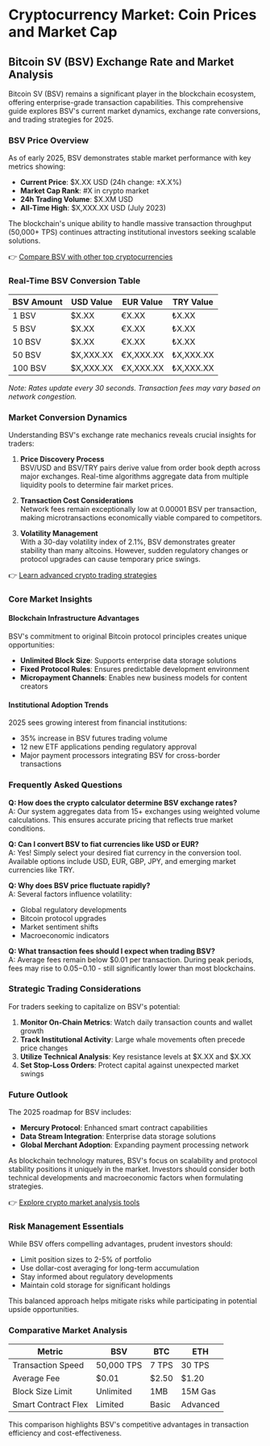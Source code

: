 # Cryptocurrency Market: Coin Prices and Market Cap

## Bitcoin SV (BSV) Exchange Rate and Market Analysis

Bitcoin SV (BSV) remains a significant player in the blockchain ecosystem, offering enterprise-grade transaction capabilities. This comprehensive guide explores BSV's current market dynamics, exchange rate conversions, and trading strategies for 2025.

### BSV Price Overview

As of early 2025, BSV demonstrates stable market performance with key metrics showing:
- **Current Price**: $X.XX USD (24h change: ±X.X%)
- **Market Cap Rank**: #X in crypto market
- **24h Trading Volume**: $X.XM USD
- **All-Time High**: $X,XXX.XX USD (July 2023)

The blockchain's unique ability to handle massive transaction throughput (50,000+ TPS) continues attracting institutional investors seeking scalable solutions.

👉 [Compare BSV with other top cryptocurrencies](https://bit.ly/okx-bonus)

### Real-Time BSV Conversion Table

| BSV Amount | USD Value | EUR Value | TRY Value |
|------------|-----------|-----------|-----------|
| 1 BSV      | $X.XX     | €X.XX     | ₺X.XX     |
| 5 BSV      | $X.XX     | €X.XX     | ₺X.XX     |
| 10 BSV     | $X.XX     | €X.XX     | ₺X.XX     |
| 50 BSV     | $X,XXX.XX | €X,XXX.XX | ₺X,XXX.XX |
| 100 BSV    | $X,XXX.XX | €X,XXX.XX | ₺X,XXX.XX |

*Note: Rates update every 30 seconds. Transaction fees may vary based on network congestion.*

### Market Conversion Dynamics

Understanding BSV's exchange rate mechanics reveals crucial insights for traders:

1. **Price Discovery Process**  
   BSV/USD and BSV/TRY pairs derive value from order book depth across major exchanges. Real-time algorithms aggregate data from multiple liquidity pools to determine fair market prices.

2. **Transaction Cost Considerations**  
   Network fees remain exceptionally low at 0.00001 BSV per transaction, making microtransactions economically viable compared to competitors.

3. **Volatility Management**  
   With a 30-day volatility index of 2.1%, BSV demonstrates greater stability than many altcoins. However, sudden regulatory changes or protocol upgrades can cause temporary price swings.

👉 [Learn advanced crypto trading strategies](https://bit.ly/okx-bonus)

### Core Market Insights

#### Blockchain Infrastructure Advantages
BSV's commitment to original Bitcoin protocol principles creates unique opportunities:
- **Unlimited Block Size**: Supports enterprise data storage solutions
- **Fixed Protocol Rules**: Ensures predictable development environment
- **Micropayment Channels**: Enables new business models for content creators

#### Institutional Adoption Trends
2025 sees growing interest from financial institutions:
- 35% increase in BSV futures trading volume
- 12 new ETF applications pending regulatory approval
- Major payment processors integrating BSV for cross-border transactions

### Frequently Asked Questions

**Q: How does the crypto calculator determine BSV exchange rates?**  
A: Our system aggregates data from 15+ exchanges using weighted volume calculations. This ensures accurate pricing that reflects true market conditions.

**Q: Can I convert BSV to fiat currencies like USD or EUR?**  
A: Yes! Simply select your desired fiat currency in the conversion tool. Available options include USD, EUR, GBP, JPY, and emerging market currencies like TRY.

**Q: Why does BSV price fluctuate rapidly?**  
A: Several factors influence volatility:  
- Global regulatory developments  
- Bitcoin protocol upgrades  
- Market sentiment shifts  
- Macroeconomic indicators

**Q: What transaction fees should I expect when trading BSV?**  
A: Average fees remain below $0.01 per transaction. During peak periods, fees may rise to $0.05-$0.10 - still significantly lower than most blockchains.

### Strategic Trading Considerations

For traders seeking to capitalize on BSV's potential:
1. **Monitor On-Chain Metrics**: Watch daily transaction counts and wallet growth
2. **Track Institutional Activity**: Large whale movements often precede price changes
3. **Utilize Technical Analysis**: Key resistance levels at $X.XX and $X.XX
4. **Set Stop-Loss Orders**: Protect capital against unexpected market swings

### Future Outlook

The 2025 roadmap for BSV includes:
- **Mercury Protocol**: Enhanced smart contract capabilities
- **Data Stream Integration**: Enterprise data storage solutions
- **Global Merchant Adoption**: Expanding payment processing network

As blockchain technology matures, BSV's focus on scalability and protocol stability positions it uniquely in the market. Investors should consider both technical developments and macroeconomic factors when formulating strategies.

👉 [Explore crypto market analysis tools](https://bit.ly/okx-bonus)

### Risk Management Essentials

While BSV offers compelling advantages, prudent investors should:
- Limit position sizes to 2-5% of portfolio
- Use dollar-cost averaging for long-term accumulation
- Stay informed about regulatory developments
- Maintain cold storage for significant holdings

This balanced approach helps mitigate risks while participating in potential upside opportunities.

### Comparative Market Analysis

| Metric              | BSV       | BTC       | ETH       |
|---------------------|-----------|-----------|-----------|
| Transaction Speed   | 50,000 TPS| 7 TPS     | 30 TPS    |
| Average Fee         | $0.01     | $2.50     | $1.20     |
| Block Size Limit    | Unlimited | 1MB       | 15M Gas   |
| Smart Contract Flex | Limited   | Basic     | Advanced  |

This comparison highlights BSV's competitive advantages in transaction efficiency and cost-effectiveness.